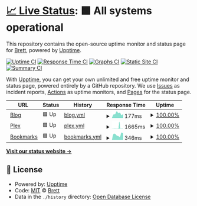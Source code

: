 # [📈 Live Status](https://brettinternet.com): <!--live status--> **🟩 All systems operational**

This repository contains the open-source uptime monitor and status page for [Brett](https://brettinternet.com), powered by [Upptime](https://github.com/upptime/upptime).

[![Uptime CI](https://github.com/brettinternet/status/workflows/Uptime%20CI/badge.svg)](https://github.com/brettinternet/status/actions?query=workflow%3A%22Uptime+CI%22)
[![Response Time CI](https://github.com/brettinternet/status/workflows/Response%20Time%20CI/badge.svg)](https://github.com/brettinternet/status/actions?query=workflow%3A%22Response+Time+CI%22)
[![Graphs CI](https://github.com/brettinternet/status/workflows/Graphs%20CI/badge.svg)](https://github.com/brettinternet/status/actions?query=workflow%3A%22Graphs+CI%22)
[![Static Site CI](https://github.com/brettinternet/status/workflows/Static%20Site%20CI/badge.svg)](https://github.com/brettinternet/status/actions?query=workflow%3A%22Static+Site+CI%22)
[![Summary CI](https://github.com/brettinternet/status/workflows/Summary%20CI/badge.svg)](https://github.com/brettinternet/status/actions?query=workflow%3A%22Summary+CI%22)

With [Upptime](https://upptime.js.org), you can get your own unlimited and free uptime monitor and status page, powered entirely by a GitHub repository. We use [Issues](https://github.com/brettinternet/status/issues) as incident reports, [Actions](https://github.com/brettinternet/status/actions) as uptime monitors, and [Pages](https://brettinternet.com) for the status page.

<!--start: status pages-->
<!-- This summary is generated by Upptime (https://github.com/upptime/upptime) -->
<!-- Do not edit this manually, your changes will be overwritten -->
<!-- prettier-ignore -->
| URL | Status | History | Response Time | Uptime |
| --- | ------ | ------- | ------------- | ------ |
| <img alt="" src="https://favicons.githubusercontent.com/brettinternet.com" height="13"> [Blog](https://brettinternet.com) | 🟩 Up | [blog.yml](https://github.com/brettinternet/status/commits/HEAD/history/blog.yml) | <details><summary><img alt="Response time graph" src="./graphs/blog/response-time-week.png" height="20"> 177ms</summary><br><a href="https://status.brettinternet.com/history/blog"><img alt="Response time 148" src="https://img.shields.io/endpoint?url=https%3A%2F%2Fraw.githubusercontent.com%2Fbrettinternet%2Fstatus%2FHEAD%2Fapi%2Fblog%2Fresponse-time.json"></a><br><a href="https://status.brettinternet.com/history/blog"><img alt="24-hour response time 158" src="https://img.shields.io/endpoint?url=https%3A%2F%2Fraw.githubusercontent.com%2Fbrettinternet%2Fstatus%2FHEAD%2Fapi%2Fblog%2Fresponse-time-day.json"></a><br><a href="https://status.brettinternet.com/history/blog"><img alt="7-day response time 177" src="https://img.shields.io/endpoint?url=https%3A%2F%2Fraw.githubusercontent.com%2Fbrettinternet%2Fstatus%2FHEAD%2Fapi%2Fblog%2Fresponse-time-week.json"></a><br><a href="https://status.brettinternet.com/history/blog"><img alt="30-day response time 154" src="https://img.shields.io/endpoint?url=https%3A%2F%2Fraw.githubusercontent.com%2Fbrettinternet%2Fstatus%2FHEAD%2Fapi%2Fblog%2Fresponse-time-month.json"></a><br><a href="https://status.brettinternet.com/history/blog"><img alt="1-year response time 148" src="https://img.shields.io/endpoint?url=https%3A%2F%2Fraw.githubusercontent.com%2Fbrettinternet%2Fstatus%2FHEAD%2Fapi%2Fblog%2Fresponse-time-year.json"></a></details> | <details><summary><a href="https://status.brettinternet.com/history/blog">100.00%</a></summary><a href="https://status.brettinternet.com/history/blog"><img alt="All-time uptime 100.00%" src="https://img.shields.io/endpoint?url=https%3A%2F%2Fraw.githubusercontent.com%2Fbrettinternet%2Fstatus%2FHEAD%2Fapi%2Fblog%2Fuptime.json"></a><br><a href="https://status.brettinternet.com/history/blog"><img alt="24-hour uptime 100.00%" src="https://img.shields.io/endpoint?url=https%3A%2F%2Fraw.githubusercontent.com%2Fbrettinternet%2Fstatus%2FHEAD%2Fapi%2Fblog%2Fuptime-day.json"></a><br><a href="https://status.brettinternet.com/history/blog"><img alt="7-day uptime 100.00%" src="https://img.shields.io/endpoint?url=https%3A%2F%2Fraw.githubusercontent.com%2Fbrettinternet%2Fstatus%2FHEAD%2Fapi%2Fblog%2Fuptime-week.json"></a><br><a href="https://status.brettinternet.com/history/blog"><img alt="30-day uptime 100.00%" src="https://img.shields.io/endpoint?url=https%3A%2F%2Fraw.githubusercontent.com%2Fbrettinternet%2Fstatus%2FHEAD%2Fapi%2Fblog%2Fuptime-month.json"></a><br><a href="https://status.brettinternet.com/history/blog"><img alt="1-year uptime 100.00%" src="https://img.shields.io/endpoint?url=https%3A%2F%2Fraw.githubusercontent.com%2Fbrettinternet%2Fstatus%2FHEAD%2Fapi%2Fblog%2Fuptime-year.json"></a></details>
| <img alt="" src="https://favicons.githubusercontent.com/plex.brettgardiner.net" height="13"> [Plex](https://plex.brettgardiner.net) | 🟩 Up | [plex.yml](https://github.com/brettinternet/status/commits/HEAD/history/plex.yml) | <details><summary><img alt="Response time graph" src="./graphs/plex/response-time-week.png" height="20"> 1665ms</summary><br><a href="https://status.brettinternet.com/history/plex"><img alt="Response time 695" src="https://img.shields.io/endpoint?url=https%3A%2F%2Fraw.githubusercontent.com%2Fbrettinternet%2Fstatus%2FHEAD%2Fapi%2Fplex%2Fresponse-time.json"></a><br><a href="https://status.brettinternet.com/history/plex"><img alt="24-hour response time 377" src="https://img.shields.io/endpoint?url=https%3A%2F%2Fraw.githubusercontent.com%2Fbrettinternet%2Fstatus%2FHEAD%2Fapi%2Fplex%2Fresponse-time-day.json"></a><br><a href="https://status.brettinternet.com/history/plex"><img alt="7-day response time 1665" src="https://img.shields.io/endpoint?url=https%3A%2F%2Fraw.githubusercontent.com%2Fbrettinternet%2Fstatus%2FHEAD%2Fapi%2Fplex%2Fresponse-time-week.json"></a><br><a href="https://status.brettinternet.com/history/plex"><img alt="30-day response time 839" src="https://img.shields.io/endpoint?url=https%3A%2F%2Fraw.githubusercontent.com%2Fbrettinternet%2Fstatus%2FHEAD%2Fapi%2Fplex%2Fresponse-time-month.json"></a><br><a href="https://status.brettinternet.com/history/plex"><img alt="1-year response time 695" src="https://img.shields.io/endpoint?url=https%3A%2F%2Fraw.githubusercontent.com%2Fbrettinternet%2Fstatus%2FHEAD%2Fapi%2Fplex%2Fresponse-time-year.json"></a></details> | <details><summary><a href="https://status.brettinternet.com/history/plex">100.00%</a></summary><a href="https://status.brettinternet.com/history/plex"><img alt="All-time uptime 100.00%" src="https://img.shields.io/endpoint?url=https%3A%2F%2Fraw.githubusercontent.com%2Fbrettinternet%2Fstatus%2FHEAD%2Fapi%2Fplex%2Fuptime.json"></a><br><a href="https://status.brettinternet.com/history/plex"><img alt="24-hour uptime 100.00%" src="https://img.shields.io/endpoint?url=https%3A%2F%2Fraw.githubusercontent.com%2Fbrettinternet%2Fstatus%2FHEAD%2Fapi%2Fplex%2Fuptime-day.json"></a><br><a href="https://status.brettinternet.com/history/plex"><img alt="7-day uptime 100.00%" src="https://img.shields.io/endpoint?url=https%3A%2F%2Fraw.githubusercontent.com%2Fbrettinternet%2Fstatus%2FHEAD%2Fapi%2Fplex%2Fuptime-week.json"></a><br><a href="https://status.brettinternet.com/history/plex"><img alt="30-day uptime 100.00%" src="https://img.shields.io/endpoint?url=https%3A%2F%2Fraw.githubusercontent.com%2Fbrettinternet%2Fstatus%2FHEAD%2Fapi%2Fplex%2Fuptime-month.json"></a><br><a href="https://status.brettinternet.com/history/plex"><img alt="1-year uptime 100.00%" src="https://img.shields.io/endpoint?url=https%3A%2F%2Fraw.githubusercontent.com%2Fbrettinternet%2Fstatus%2FHEAD%2Fapi%2Fplex%2Fuptime-year.json"></a></details>
| <img alt="" src="https://favicons.githubusercontent.com/bookmarks.brettgardiner.net" height="13"> [Bookmarks](https://bookmarks.brettgardiner.net/u:brett) | 🟩 Up | [bookmarks.yml](https://github.com/brettinternet/status/commits/HEAD/history/bookmarks.yml) | <details><summary><img alt="Response time graph" src="./graphs/bookmarks/response-time-week.png" height="20"> 346ms</summary><br><a href="https://status.brettinternet.com/history/bookmarks"><img alt="Response time 398" src="https://img.shields.io/endpoint?url=https%3A%2F%2Fraw.githubusercontent.com%2Fbrettinternet%2Fstatus%2FHEAD%2Fapi%2Fbookmarks%2Fresponse-time.json"></a><br><a href="https://status.brettinternet.com/history/bookmarks"><img alt="24-hour response time 436" src="https://img.shields.io/endpoint?url=https%3A%2F%2Fraw.githubusercontent.com%2Fbrettinternet%2Fstatus%2FHEAD%2Fapi%2Fbookmarks%2Fresponse-time-day.json"></a><br><a href="https://status.brettinternet.com/history/bookmarks"><img alt="7-day response time 346" src="https://img.shields.io/endpoint?url=https%3A%2F%2Fraw.githubusercontent.com%2Fbrettinternet%2Fstatus%2FHEAD%2Fapi%2Fbookmarks%2Fresponse-time-week.json"></a><br><a href="https://status.brettinternet.com/history/bookmarks"><img alt="30-day response time 362" src="https://img.shields.io/endpoint?url=https%3A%2F%2Fraw.githubusercontent.com%2Fbrettinternet%2Fstatus%2FHEAD%2Fapi%2Fbookmarks%2Fresponse-time-month.json"></a><br><a href="https://status.brettinternet.com/history/bookmarks"><img alt="1-year response time 398" src="https://img.shields.io/endpoint?url=https%3A%2F%2Fraw.githubusercontent.com%2Fbrettinternet%2Fstatus%2FHEAD%2Fapi%2Fbookmarks%2Fresponse-time-year.json"></a></details> | <details><summary><a href="https://status.brettinternet.com/history/bookmarks">100.00%</a></summary><a href="https://status.brettinternet.com/history/bookmarks"><img alt="All-time uptime 100.00%" src="https://img.shields.io/endpoint?url=https%3A%2F%2Fraw.githubusercontent.com%2Fbrettinternet%2Fstatus%2FHEAD%2Fapi%2Fbookmarks%2Fuptime.json"></a><br><a href="https://status.brettinternet.com/history/bookmarks"><img alt="24-hour uptime 100.00%" src="https://img.shields.io/endpoint?url=https%3A%2F%2Fraw.githubusercontent.com%2Fbrettinternet%2Fstatus%2FHEAD%2Fapi%2Fbookmarks%2Fuptime-day.json"></a><br><a href="https://status.brettinternet.com/history/bookmarks"><img alt="7-day uptime 100.00%" src="https://img.shields.io/endpoint?url=https%3A%2F%2Fraw.githubusercontent.com%2Fbrettinternet%2Fstatus%2FHEAD%2Fapi%2Fbookmarks%2Fuptime-week.json"></a><br><a href="https://status.brettinternet.com/history/bookmarks"><img alt="30-day uptime 100.00%" src="https://img.shields.io/endpoint?url=https%3A%2F%2Fraw.githubusercontent.com%2Fbrettinternet%2Fstatus%2FHEAD%2Fapi%2Fbookmarks%2Fuptime-month.json"></a><br><a href="https://status.brettinternet.com/history/bookmarks"><img alt="1-year uptime 100.00%" src="https://img.shields.io/endpoint?url=https%3A%2F%2Fraw.githubusercontent.com%2Fbrettinternet%2Fstatus%2FHEAD%2Fapi%2Fbookmarks%2Fuptime-year.json"></a></details>

<!--end: status pages-->

[**Visit our status website →**](https://brettinternet.com)

## 📄 License

- Powered by: [Upptime](https://github.com/upptime/upptime)
- Code: [MIT](./LICENSE) © [Brett](https://brettinternet.com)
- Data in the `./history` directory: [Open Database License](https://opendatacommons.org/licenses/odbl/1-0/)
